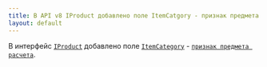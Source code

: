 ```yaml
---
title: В API v8 IProduct добавлено поле ItemCatgory - признак предмета расчета.
layout: default
---
```


В интерфейс [`IProduct`](https://iiko.github.io/front.api.sdk/v8/html/T_Resto_Front_Api_Data_Assortment_IProduct.htm) добавлено поле [`ItemCategory`](https://iiko.github.io/front.api.sdk/v8/html/P_Resto_Front_Api_Data_Assortment_IProduct_ItemCategory.htm) - [`признак предмета расчета`](https://ru.iiko.help/articles/#!iikooffice-8-5/topic-244).
